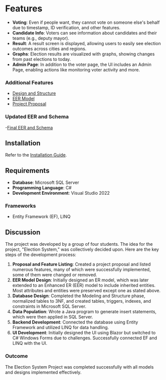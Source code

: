 # Features

- **Voting**: Even if people want, they cannot vote on someone else's behalf due to timestamp, ID verification, and other features.
- **Candidate Info**: Voters can see information about candidates and their teams (e.g., deputy mayor).
- **Result**: A result screen is displayed, allowing users to easily see election outcomes across cities and regions.
- **Graphs**: Election results are visualized with graphs, showing changes from past elections to today.
- **Admin Page**: In addition to the voter page, the UI includes an Admin Page, enabling actions like monitoring voter activity and more.

### Additional Features

- [Design and Structure](https://drive.google.com/file/d/1EHyqmECYvRcBHAIpEP9eZkzTthbCX0Bs/view?usp=sharing)
- [EER Model](https://drive.google.com/file/d/1UjPAjPc4bHRRbZDrr0SW4F-T9SFqRrcD/view?usp=sharing)
- [Project Proposal](https://drive.google.com/file/d/1GMw8k160h1TrwF1qwA4WmWbfM8pCgdF_/view?usp=sharing)

### Updated EER and Schema
-[Final EER and Schema](https://drive.google.com/file/d/1Obvlm7CrFCieCiXfS1v1WJRVhM6rs9aU/view?usp=drive_link)


## Installation

Refer to the [Installation Guide](https://youtu.be/kKiwN4ueqQM).

## Requirements

- **Database**: Microsoft SQL Server
- **Programming Language**: C#
- **Development Environment**: Visual Studio 2022

### Frameworks

- Entity Framework (EF), LINQ

## Discussion

The project was developed by a group of four students. The idea for the project, "Election System," was collectively decided upon. Here are the key steps of the development process:

1. **Proposal and Feature Listing**: Created a project proposal and listed numerous features, many of which were successfully implemented, some of them were changed or removed.
2. **EER Model Design**: Initially designed an ER model, which was later extended to an Enhanced ER (EER) model to include inherited entities. Most attributes and entities were preserved except one as stated above.
3. **Database Design**: Completed the Modeling and Structure phase, normalized tables to 3NF, and created tables, triggers, indexes, and constraints in Microsoft SQL Server.
4. **Data Population**: Wrote a Java program to generate insert statements, which were then applied in SQL Server.
5. **Backend Development**: Connected the database using Entity Framework and utilized LINQ for data handling.
6. **UI Development**: Initially designed the UI using Blazor but switched to C# Windows Forms due to challenges. Successfully connected EF and LINQ with the UI.

### Outcome

The Election System Project was completed successfully with all models and designs implemented effectively.


